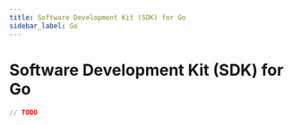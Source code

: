 ```yaml
---
title: Software Development Kit (SDK) for Go
sidebar_label: Go
---
```


# Software Development Kit (SDK) for Go

```go
// TODO
```
